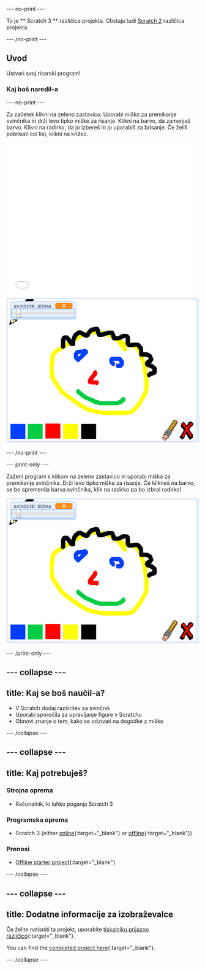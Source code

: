 \--- no-print \---

To je ** Scratch 3 ** različica projekta. Obstaja tudi [Scratch 2](https://projects.raspberrypi.org/en/projects/paint-box-scratch2) različica projekta.

\--- /no-print \---

## Uvod

Ustvari svoj risarski program!

### Kaj boš naredil-a

\--- no-print \---

Za začetek klikni na zeleno zastavico. Uporabi miško za premikanje svinčnika in drži levo tipko miške za risanje. Klikni na barvo, da zamenjaš barvo. Klikni na radirko, da jo izbereš in jo uporabiš za brisanje. Če želiš pobrisati cel list, klikni na križec.

<div class="scratch-preview">
  <iframe allowtransparency="true" width="485" height="402" src="//scratch.mit.edu/projects/embed/267243161/?autostart=false" frameborder="0" scrolling="no"></iframe>
  <img src="images/showcase.png">
</div>

\--- /no-print \---

\--- print-only \---

Zaženi program s klikom na zeleno zastavico in uporabi miško za premikanje svinčnika. Drži levo tipko miške za risanje. Če klikneš na barvo, se bo spremenila barva svinčnika, klik na radirko pa bo izbral radirko!

![vitrina](images/showcase.png)

\--- /print-only \---

## \--- collapse \---

## title: Kaj se boš naučil-a?

+ V Scratch dodaj razširitev za svinčnik
+ Uporabi sporočila za upravljanje figure v Scratchu
+ Obnovi znanje o tem, kako se odzivati na dogodke z miško

\--- /collapse \---

## \--- collapse \---

## title: Kaj potrebuješ?

### Strojna oprema

+ Računalnik, ki lahko poganja Scratch 3

### Programska oprema

+ Scratch 3 (either [online](https://rpf.io/scratchon){:target="_blank"} or [offline](https://rpf.io/scratchoff){:target="_blank"})

### Prenosi

+ [Offline starter project](https://rpf.io/p/en/paint-box-go){:target="_blank"}

\--- /collapse \---

## \--- collapse \---

## title: Dodatne informacije za izobraževalce

Če želite natisniti ta projekt, uporabite [tiskalniku prijazno različico](https://projects.raspberrypi.org/en/projects/paint-box/print){:target="_blank"}.

You can find the [completed project here](https://rpf.io/p/en/paint-box-get){:target="_blank"}.

\--- /collapse \---